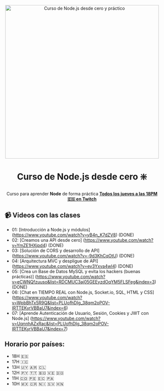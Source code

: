 <div align="center">

<img alt="Curso de Node.js desde cero y práctico" src="https://github-production-user-asset-6210df.s3.amazonaws.com/1561955/254806429-8ff74316-d49e-4358-8b1e-07d7b5a64ed4.jpeg" width="500">

# Curso de Node.js desde cero ❇️

Curso para aprender **Node** de forma práctica
**[Todos los jueves a las 18PM 🇪🇸 en Twitch](https://twitch.tv/midudev)**
</div>

## 📹 Videos con las clases

- 01: [Introducción a Node.js y módulos]
    (https://www.youtube.com/watch?v=yB4n_K7dZV8) (DONE)
- 02: [Creamos una API desde cero]
    (https://www.youtube.com/watch?v=YmZE1HXjpd4) (DONE)
- 03: [Solución de CORS y desarrollo de API]
    (https://www.youtube.com/watch?v=-9d3KhCqOtU) (DONE)
- 04: [Arquitectura MVC y despligue de API]
    (https://www.youtube.com/watch?v=ev3Yxva4wI4) (DONE)
- 05: [Crea un Base de Datos MySQL y evita los hackers (buenas prácticas)]
    (https://www.youtube.com/watch?v=eCWNQfzuuso&list=RDCMUC3aj05GEEyzdOqYM5FLSFeg&index=3) (DONE)
- 06: [Chat en TIEMPO REAL con Node.js, Socket.io, SQL, HTML y CSS]
    (https://www.youtube.com/watch?v=WpbBhTx5R9Q&list=PLUofhDIg_38qm2oPOV-IRTTEKyrVBBaU7&index=6)
- 07: [Aprende Autenticación de Usuario, Sesión, Cookies y JWT con Node.js]
    (https://www.youtube.com/watch?v=UqnnhAZxRac&list=PLUofhDIg_38qm2oPOV-IRTTEKyrVBBaU7&index=7)

## Horario por países:

- 18H 🇪🇸
- 17H 🇮🇨
- 13H 🇺🇾 🇦🇷 🇨🇱
- 12H 🇵🇾 🇹🇹 🇧🇴 🇻🇪 🇩🇴
- 11H 🇨🇴 🇵🇪 🇪🇨 🇵🇦
- 10H 🇲🇽 🇨🇷 🇳🇮 🇸🇻 🇭🇳
